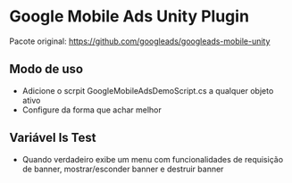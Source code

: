 Google Mobile Ads Unity Plugin
==============================

Pacote original: https://github.com/googleads/googleads-mobile-unity

Modo de uso
----------------
* Adicione o scrpit GoogleMobileAdsDemoScript.cs a qualquer objeto ativo 
* Configure da forma que achar melhor

Variável Is Test
----------------
* Quando verdadeiro exibe um menu com funcionalidades de requisição de banner, mostrar/esconder banner e destruir banner
